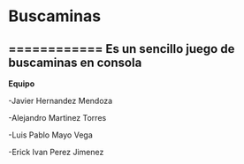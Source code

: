 # Buscaminas
============
Es un sencillo juego de buscaminas en consola
----------------------------------------------
**Equipo**

-Javier Hernandez Mendoza

-Alejandro Martinez Torres

-Luis Pablo Mayo Vega

-Erick Ivan Perez Jimenez
                                  
